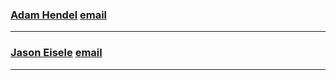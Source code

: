### [Adam Hendel](https://github.com/chuckhend) [email](adam.hendel@shipt.com)
---
### [Jason Eisele](https://github.com/jflayhart) [email](jason.eisele@shipt.com)
---